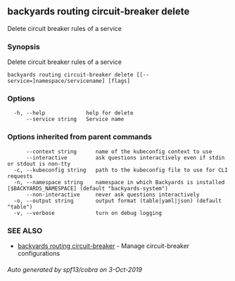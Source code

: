 ## backyards routing circuit-breaker delete

Delete circuit breaker rules of a service

### Synopsis

Delete circuit breaker rules of a service

```
backyards routing circuit-breaker delete [[--service=]namespace/servicename] [flags]
```

### Options

```
  -h, --help             help for delete
      --service string   Service name
```

### Options inherited from parent commands

```
      --context string      name of the kubeconfig context to use
      --interactive         ask questions interactively even if stdin or stdout is non-tty
  -c, --kubeconfig string   path to the kubeconfig file to use for CLI requests
  -n, --namespace string    namespace in which Backyards is installed [$BACKYARDS_NAMESPACE] (default "backyards-system")
      --non-interactive     never ask questions interactively
  -o, --output string       output format (table|yaml|json) (default "table")
  -v, --verbose             turn on debug logging
```

### SEE ALSO

* [backyards routing circuit-breaker](backyards_routing_circuit-breaker.md)	 - Manage circuit-breaker configurations

###### Auto generated by spf13/cobra on 3-Oct-2019
